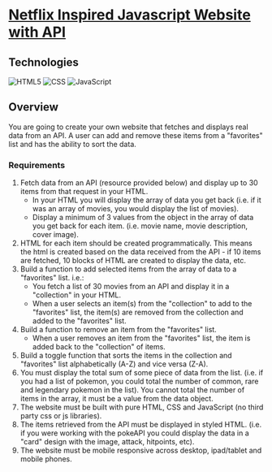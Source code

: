 # [Netflix Inspired Javascript Website with API]()

## Technologies
![HTML5](https://camo.githubusercontent.com/d63d473e728e20a286d22bb2226a7bf45a2b9ac6c72c59c0e61e9730bfe4168c/68747470733a2f2f696d672e736869656c64732e696f2f62616467652f48544d4c352d4533344632363f7374796c653d666f722d7468652d6261646765266c6f676f3d68746d6c35266c6f676f436f6c6f723d7768697465) ![CSS](https://camo.githubusercontent.com/3a0f693cfa032ea4404e8e02d485599bd0d192282b921026e89d271aaa3d7565/68747470733a2f2f696d672e736869656c64732e696f2f62616467652f435353332d3135373242363f7374796c653d666f722d7468652d6261646765266c6f676f3d63737333266c6f676f436f6c6f723d7768697465) ![JavaScript](https://camo.githubusercontent.com/93c855ae825c1757f3426f05a05f4949d3b786c5b22d0edb53143a9e8f8499f6/68747470733a2f2f696d672e736869656c64732e696f2f62616467652f4a6176615363726970742d3332333333303f7374796c653d666f722d7468652d6261646765266c6f676f3d6a617661736372697074266c6f676f436f6c6f723d463744463145)

## Overview
You are going to create your own website that fetches and displays real data from an API. A user can add and remove these items from a "favorites" list and has the ability to sort the data.

### Requirements
1. Fetch data from an API (resource provided below) and display up to 30 items from that request in your HTML.
    * In your HTML you will display the array of data you get back (i.e. if it was an array of movies, you would display the list of movies).
    * Display a minimum of 3 values from the object in the array of data you get back for each item. (i.e. movie name, movie description, cover image).
2. HTML for each item should be created programmatically. This means the html is created  based on the data received from the API - if 10 items are fetched, 10 blocks of HTML are created to display the data, etc.
3. Build a function to add selected items from the array of data to a "favorites" list. i.e.:
    * You fetch a list of 30 movies from an API and display it in a "collection" in your HTML.
    * When a user selects an item(s) from the "collection" to add to the "favorites" list, the item(s) are removed from the collection and added to the "favorites" list.
4. Build a function to remove an item from the "favorites" list.
    * When a user removes an item from the "favorites" list, the item is added back to the "collection" of items.
5. Build a toggle function that sorts the items in the collection and "favorites" list alphabetically (A-Z) and vice versa (Z-A).
6. You must display the total sum of some piece of data from the list. (i.e. if you had a list of pokemon, you could total the number of common, rare and legendary pokemon in the list). You cannot total the number of items in the array, it must be a value from the data object.
7. The website must be built with pure HTML, CSS and JavaScript (no third party css or js libraries).
8. The items retrieved from the API must be displayed in styled HTML. (i.e. if you were working with the pokeAPI you could display the data in a "card" design with the image, attack, hitpoints, etc).
9. The website must be mobile responsive across desktop, ipad/tablet and mobile phones.